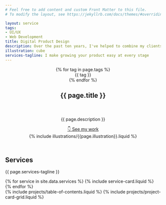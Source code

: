 ```yaml
---
# Feel free to add content and custom Front Matter to this file.
# To modify the layout, see https://jekyllrb.com/docs/themes/#overriding-theme-defaults

layout: service
tags:
- UI/UX
- Web Development
title: Digital Product Design
description: Over the past ten years, I've helped to combine my clients' vision of the future with the perspectives of their users to create  stunning, tailored experiences that are accessible to everyone on the web
illustration: cube
services-tagline: I make growing your product easy at every stage
---
```


<article>
  <!-- Hero Header -->
  <header>
    <div class="container">
      <div class="card">
        <header class="card__header u-mb-500">
          <div class="tag-container u-mb-100">
            {% for tag in page.tags %}
              <div class="tag">{{ tag }}</div>
            {% endfor %}
          </div>
          <h1>{{ page.title }}</h1>
        </header>
        <div class="card__body">
          <div class="grid">
            <div>
              <p class="u-mb-300">{{ page.description }}</p>
              <a href="#projects" class="button">
                <span class="button__icon button__icon--bounce-down">👇</span>
                See my work
              </a>
            </div>
            <div class="grid">
              {% include illustrations/{{page.illustration}}.liquid %}
            </div>
          </div>
        </div>
      </div>
    </div>
  </header>

  <!-- Services -->
  <section class="section section--accent">
    <div class="container">
      <h2>Services</h2>
      <p class="u-mb-600">{{ page.services-tagline }}</p>
      <div class="grid grid--gap-200">
        {% for service in site.data.services %}
          {% include service-card.liquid %}
        {% endfor %}
      </div>
    </div>
  </section>

  <!-- Projects -->
  <section class="section">
    <div class="container">
      {% include projects/table-of-contents.liquid %}
      {% include projects/project-card-grid.liquid %}
    </div>
  </section>
</article>